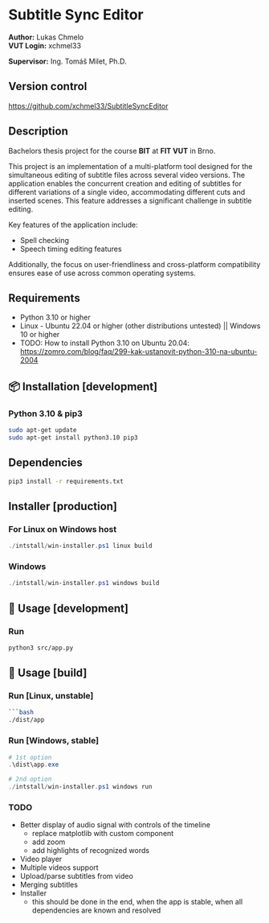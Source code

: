 # Subtitle Sync Editor

**Author:** Lukas Chmelo  
**VUT Login:** xchmel33  

**Supervisor:**  Ing. Tomáš Milet, Ph.D.  
 
## Version control

https://github.com/xchmel33/SubtitleSyncEditor

## Description

Bachelors thesis project for the course **BIT** at **FIT VUT** in Brno.

This project is an implementation of a multi-platform tool designed for the simultaneous editing of subtitle files 
across several video versions. The application enables the concurrent creation and editing of subtitles for different 
variations of a single video, accommodating different cuts and inserted scenes. This feature addresses a significant 
challenge in subtitle editing. 

Key features of the application include:
- Spell checking
- Speech timing editing features

Additionally, the focus on user-friendliness and cross-platform compatibility ensures ease of use across common 
operating systems.

## Requirements

- Python 3.10 or higher
- Linux - Ubuntu 22.04 or higher (other distributions untested) || Windows 10 or higher
- TODO: How to install Python 3.10 on Ubuntu 20.04: https://zomro.com/blog/faq/299-kak-ustanovit-python-310-na-ubuntu-2004

## 📦 Installation [development]

### Python 3.10 & pip3
```bash
sudo apt-get update
sudo apt-get install python3.10 pip3
```

## Dependencies
```bash
pip3 install -r requirements.txt
```


## Installer [production]

### For Linux on Windows host
```ps1
./intstall/win-installer.ps1 linux build
```


### Windows
```ps1
./intstall/win-installer.ps1 windows build
```

## 👾 Usage [development]

### Run
```bash
python3 src/app.py
```

## 👾 Usage [build]

### Run [Linux, unstable]
```bash
```bash
./dist/app
```

### Run [Windows, stable]
```ps1
# 1st option
.\dist\app.exe

# 2nd option
./intstall/win-installer.ps1 windows run
```

### TODO
- Better display of audio signal with controls of the timeline
  - replace matplotlib with custom component
  - add zoom
  - add highlights of recognized words 
- Video player
- Multiple videos support
- Upload/parse subtitles from video
- Merging subtitles
- Installer
  - this should be done in the end, when the app is stable, when all dependencies are known and resolved